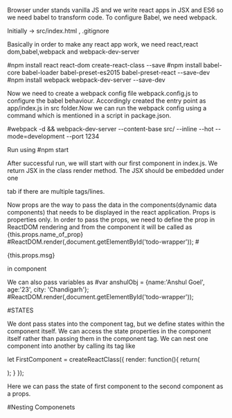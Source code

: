Browser under stands vanilla JS and we write react apps in JSX and ES6 so we need babel to transform code. 
To configure Babel, we need webpack.

Initially -> src/index.html , .gitignore

Basically in order to make any react app work, we need react,react dom,babel,webpack and webpack-dev-server

#npm install react react-dom create-react-class --save
#npm install babel-core babel-loader babel-preset-es2015 babel-preset-react --save-dev
#npm install webpack webpack-dev-server --save-dev

Now we need to create a webpack config file webpack.config.js to configure the babel behaviour. Accordingly created the entry point as app/index.js in src folder.Now we can run the webpack config using a command which is mentioned in a script in package.json.

#webpack -d && webpack-dev-server --content-base src/ --inline --hot --mode=development --port 1234

Run using 
#npm start

After successful run, we will start with our first component in index.js. We return JSX in the class render method. The JSX should be embedded under one <div> tab if there are multiple tags/lines.

Now props are the way to pass the data in the components(dynamic data components) that needs to be displayed in the react application. Props is properties only.
In order to pass the props, we need to define the prop in ReactDOM rendering and from the component it will be called as {this.props.name_of_prop}
#ReactDOM.render(<TodoComponent msg="this is prop"/>,document.getElementById('todo-wrapper'));
#<p>{this.props.msg}</p> in component

We can also pass variables as
#var anshulObj = {name:'Anshul Goel', age:'23', city: 'Chandigarh'};
#ReactDOM.render(<TodoComponent msg="this is prop" person={anshulObj}/>,document.getElementById('todo-wrapper'));


#STATES

We dont pass states into the component tag, but we define states within the component itself. We can access the state properties in the component itself rather than passing them in the component tag. We can nest one component into another by calling its tag like

let FirstComponent = createReactClass({
render: function(){
    return(
        <div>
            <SecondComponent/>
        </div>
    );
}
});


Here we can pass the state of first component to the second component as a props.

#Nesting Componenets